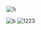 
![1ı](https://github.com/Emreodesia/JavaScript-projects-/assets/115417234/79db01bf-47be-4078-881b-fb8cb6d3c361)





![b](https://github.com/Emreodesia/JavaScript-projects-/assets/115417234/7001f65d-76d4-4b64-8c01-25d65efef34f)
![1223](https://github.com/Emreodesia/JavaScript-projects-/assets/115417234/2a250bb6-eee2-4e19-aaae-0b0ab5085fa6)



